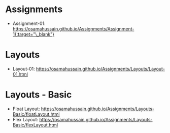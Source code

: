 # Assignments #
- Assignment-01: https://osamahussain.github.io/Assignments/Assignment-1{:target="\_blank"}
# Layouts #
- Layout-01: https://osamahussain.github.io/Assignments/Layouts/Layout-01.html
# Layouts - Basic #
- Float Layout: https://osamahussain.github.io/Assignments/Layouts-Basic/floatLayout.html
- Flex Layout: https://osamahussain.github.io/Assignments/Layouts-Basic/flexLayout.html
